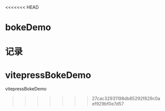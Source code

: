 <<<<<<< HEAD
# bokeDemo
记录
=======
# vitepressBokeDemo
vitepressBokeDemo
>>>>>>> 27cac32931198db85292f829c0aef929bf0e7d57
